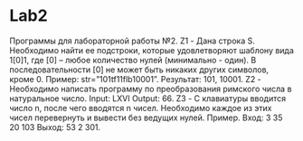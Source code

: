 # Lab2
Программы для лабораторной работы №2.
Z1 - Дана строка S. Необходимо найти ее подстроки, которые удовлетворяют шаблону вида 1[0]1, где [0] – любое количество нулей (минимально - один). В последовательности [0] не может быть никаких других символов, кроме 0. Пример: str=”101tf11flb10001”. Результат: 101, 10001.
Z2 - Необходимо написать программу по преобразования римского числа в натуральное число. Input: LXVI Output: 66.
Z3 - С клавиатуры вводится число n, после чего вводятся n чисел. Необходимо каждое из этих чисел перевернуть и вывести без ведущих нулей. Пример. Вход: 3 35 20 103 Выход: 53 2 301.
